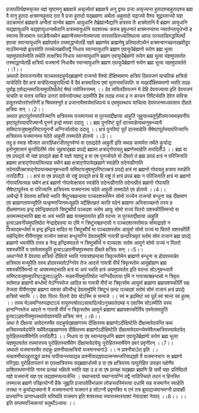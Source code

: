 

  
प्रजापतिर्यज्ञमसृजत यज्ञं सृष्टमनु ब्रह्मक्षत्रे असृज्येतां ब्रह्मक्षत्रे अनु द्वय्यः प्रजा असृज्यन्त हुतादश्चाहुतादश्च ब्रह्म वै वानु हुतादः क्षत्रमन्वहुताद एता वै प्रजा हुतादो यद्ब्रह्मणा अथैता अहुतादो यद्राज्यो वैश्यः शूद्रस्ताभ्यो यज्ञ उदक्रामत्तं ब्रह्मक्षत्रे अन्वैतां यान्येव ब्रह्मण आयुधानि तैर्ब्रह्मान्वैद्यानि क्षत्रस्य तैः क्षत्रमेतानि वै ब्रह्मण आयुधानि यद्यज्ञायुधानि यद्यज्ञायुधान्यथैतानि क्षत्रस्यायुधानि यदश्वरथः कवच इषुधन्वतं क्षत्रमनन्वाप्य न्यवर्तन्तायुधेभ्यो ह स्मास्य विजामानः पराङेवैत्यथैनं ब्रह्मान्वैत्तमाप्नोत्तमाप्त्वा परस्तान्निरुध्यातिष्ठत्स आप्तः परस्तान्निरुद्धस्तिष्ठँ ज्ञात्वा स्वान्यायुधानि ब्रह्मोपार्वत तस्माद्धाप्येतर्हि यज्ञो ब्रह्मण्येव ब्राह्मणेषु प्रतिष्ठतोऽथैनं क्षत्रमन्वागच्छत्तदब्रवीदुप माऽस्मिन्यज्ञे ह्वयस्वेति तत्तथेत्यब्रवीत्तद्वै निधाय स्वान्यायुधानि ब्रह्मण एवायुधैर्ब्रह्मणो रूपेण ब्रह्म भूत्वा यज्ञमुपावर्तस्वेति तथेति तत्क्षत्रियं निधाय स्वान्यायुधानि ब्रह्मण एवायुधैर्ब्रह्मणो रूपेण ब्रह्म भूत्वा यज्ञमुपावर्तत तस्माद्धाप्येतर्हि क्षत्रियो यजमानो निधायैव स्वान्यायुधानि ब्रह्मण एवायुधैर्ब्रह्मणो रूपेण ब्रह्म भूत्वा यज्ञमुपावर्तते ।।1।।  
अथातो देवयजनस्यैव याञ्चस्तदाहुर्यद्ब्राह्मणो राजन्यो वैश्यो दीक्षिष्यमाणः क्षत्रियं दिवयजनं याचतिकं क्षत्रियो याचेदिति दैवं क्षत्रं याचेदित्याहुरादित्यो वै दैवं क्षत्रमादित्य एषां भूतानामधिपतिः स यदहर्दीक्षिष्यमाणो भवति तदहः पूर्वाह्ण एवोद्यन्तमादित्यमुपतिष्ठेतेदं श्रेष्ठं ज्योतिरुत्तमम् ।। देव सवितर्देवयजनं मे देहि देवयज्याया इति देवयजनं याचति स यत्तत्र याचित उत्तरां सर्पन्त्योन्तथा ददामीति हैव तदाह तस्य ह न काचन रिष्टिर्भवति देवेन सवित्रा प्रसूतस्योत्तरोत्तरिणीं ह श्रियमश्नुते ह प्रजानामैश्वर्यमाधिपत्यं य एवमुपस्थाय याचित्वा देवयजनमध्यवसाय दीक्षते क्षत्रियः सन् ।।2।।  
अथात इष्टापूर्तस्यापरिज्मानिः क्षत्रियस्य यजमानस्य स पुरस्ताद्दीक्षाया आहुतिं जुहुयाच्चतुर्गृहीतमाज्यमाहवनीय इष्टापूर्तस्यापरिज्मान्यै पुनर्न इन्द्रो मघवा ददातु ।। ब्रह्म पुनरिष्टं पूर्तं दात्स्वाहेत्यथानूबन्ध्यायै समिष्टयजुषामुपरिष्टात्पुनर्नो अग्निर्जातवेदा ददातु ।। क्षत्रं पुनरिष्टं पूर्तं दात्स्वाहेति सैषेष्टापूर्तस्यापरिज्यानिः क्षत्रियस्य यजमानस्य यदेते आहुती तस्मादेते होतव्ये ।।3।।  
तदु ह स्माह सौजात आराह्ळिरजीतपुनर्वण्यं वा एतद्यदेते आहुती इति यथाह कामयेत तथैते कुर्याद्य इतोनुशासनं कुर्यादितीमे त्वेव जुहयाद्ब्रह्म प्रपद्ये ब्रह्ममा क्षत्राद्गोपायतु ब्रह्मणेस्वाहेति तत्तदितीँ3 ।। ब्रह्म वा एष प्रपद्यते यो यज्ञं प्रपद्यते ब्रह्म वै यज्ञो यज्ञादु ह वा एष पुनर्जायते यो दीक्षते तं ब्रह्म प्रपन्नं क्षत्रं न परिजिनाति ब्रह्ममा क्षत्राद्गोपायत्वित्याह यथैनं ब्रह्म क्षत्राद्गोपायेद्ब्रह्मणे स्वाहेति तदेनत्प्रीणाति तदेनत्प्रीतक्षत्राद्गोपायत्यथानूबन्ध्यायै समिष्टयजुषामुपरिष्टात्क्षत्रं प्रपद्ये क्षत्रं मा ब्रह्मणो गोपायतु क्षत्राय स्वाहेति तत्तदितीँ3 ।। क्षत्रं वा एष प्रपद्यते यो राष्ट्रं प्रपद्यते क्षत्रं हि राष्ट्रं तं क्षत्रं प्रपन्नं ब्रह्म न परिजिनाति क्षत्रं मा ब्रह्मणो गोपायत्वित्याह यथैनं क्षत्रं ब्रह्मणो गोपायेत्क्षत्राय स्वाहेति तदेनत्प्रीणाति तदेनत्प्रीतं ब्रह्मणो गोपायति सैषेष्टापूर्तस्य वा परिज्यानिः क्षत्रियस्य यजमानस्य यदेते आहुती तस्मादेते एव होतव्ये ।।4।।  
अथैन्द्रो वै देवतया क्षत्रियो भवति त्रैष्टुभश्च्छन्दसा पञ्चदशस्तोमेन सोमो राज्येन राजन्यो बन्धुना सह दीक्षमाण एव ब्राह्मणतामभ्युपैति यत्कृष्णाजिनमध्यूहति यद्दीक्षितव्रतं चरति यदेनं ब्राह्मणा अभिसञ्च्छन्ते तस्य ह दीक्षमाणस्य इन्द्र एवेन्द्रियमादत्ते त्रिष्टुब्वीर्यं पञ्चदशः स्तोम आयुः सोमो राज्यं पितरो यशस्कीर्तिम्मन्यो वा अयमस्मद्भवति ब्रह्म वा अयं भवति ब्रह्म वायमुपावर्तत इति वदन्तः स पुरस्ताद्दीक्षाया आहुतिं हुत्वाऽहवनीयमुपतिष्ठेत नेन्द्राद्देवतया या एमि न त्रिष्टुभश्च्छन्दसो न पञ्चदशात्स्तोमान्न सोमाद्राज्ञो न पित्र्याद्बन्धोर्मा म इन्द्र इन्द्रियं मादित मा त्रिष्टुब्वीर्यं मा पञ्चदशस्तोम आयुर्मा सोमो राज्यं मा पितरो यशस्कीर्तिं सहेन्द्रियेण वीर्येणायुषा राज्येन यशसा बन्धुनाग्निं देवतामुपैमि गायत्रीं छन्दस्त्रिवृतं स्तोमं सोमं राजानं ब्रह्म प्रपद्ये ब्राह्मणो भवामीति तस्य ह नेन्द्र इन्द्रियमादत्ते न त्रिष्टुब्वीर्यं न पञ्चदशः स्तोम आयुर्न सोमो राज्यं न पितरो यशस्कीर्तिं य एवमेतामाहुतिं हुत्वाऽऽहवनीयमुपस्थाय दीक्षते क्षत्रियः सन् ।।5।।  
अथाग्नेयो वै देवतया क्षत्रियो दीक्षितो भवति गायत्रश्छन्दसा त्रिवृत्स्तोमेन ब्राह्मणो बन्धुना स होदवस्यन्नेव क्षत्रियता मभ्युपैति तस्य होदवस्यतोऽग्निरेव तेज आदत्ते गायत्री वीर्यं त्रिवृत्स्तोम आयुर्ब्राह्मण ब्रह्म यशस्कीर्तिमन्यो वा अयमस्मद्भवति क्षत्रं वा अयं भवति क्षत्रं अयमुपावर्तत इति वदन्तः सोऽनूबन्ध्यायै समिष्टयजुषामुपरिष्टाद्धुत्वाऽऽहुति- माहवनीयमुपतिष्ठेत नाग्निर्देवताया एमि न गायत्र्याश्च्छन्दसो न त्रिवृतः स्तोमान्न ब्राह्मणो बन्धोर्मा मेऽग्निस्तेज आदित मा गायत्री वीर्यं मा त्रिवृत्सोम आयुर्मा ब्राह्मणा ब्रह्मयशस्कीर्तिं सह तेजसा वीर्येणायुषा ब्रह्मणा यशसा कीर्त्येन्द्रं देवतामुपैमि त्रिष्टुभं छन्दः पञ्चदशं स्तोमं सोमं राजानं क्षत्रं प्रपद्ये क्षत्रियो भवामि ।। देवाः पितरः पितरो देवा योऽस्मि स सन्यजे ।। स्वं म इदमिष्टं स्वं पूर्तं स्वं श्रान्तं स्वं हुतम् ।। तस्य मेऽयमग्निरुपद्रष्टाऽयं वायुरुपश्रोताऽसावादित्योऽनुख्यातेदमहं य एवास्मि सोऽस्मीति यस्य हानाग्निस्तेज आदत्ते न गायत्री वीर्यं न त्रिवृत्स्तोम आयुर्न ब्राह्मणा ब्रह्मयशस्कीर्तिंय एवमेतामाहुतिं हुत्वाऽऽहवनीयमुपस्थायोदवस्यति क्षत्रियः सन् ।।6।।  
अथा ते दीक्षाया आवेदनस्यैव तदाहुर्यद्ब्राह्मणस्य दीक्षितस्य ब्राह्मणोऽदीक्षिष्टेति दीक्षामावेदयन्ति कथं क्षत्रियस्यावेदयेति यथैवैतद्ब्राह्मणस्य दीक्षितस्य ब्राह्मणोऽदीक्षिष्टेति दीक्षामावेदयन्त्येवमेवैतत्क्षत्रियस्यावेदयेत् पुरोहितस्यार्षेयेणेति तत्तदितीँ3 ।। निधाय वा एष स्वान्यायुधानि ब्रह्मण एवायुधैर्ब्रह्मणो रूपेण ब्रह्म भूत्वा यज्ञमुपावर्तत तस्मात्तस्य पुरोहितस्यार्षेयेण दीक्षामावेदयेयुः पुरोहितस्यार्षेयेण प्रवरं प्रवृणीरन् ।।7।।  
अथातो यजमानस्यैव तदाहुः प्राश्नीयात्क्षत्रियो यजमानभागां3 ।। न प्राश्नीया3त् इति ।। यत्प्राश्नीयादहुताद्धुतं प्राश्य पापीयान्त्स्याद्यन्न प्राश्नीयाद्यज्ञादात्मनमन्तरियाद्यज्ञो वै यजमानभागः स ब्रह्मणो परिगृह्यः पुरोहितायतनं वा एतत्क्षत्रियस्य यद्ब्रह्मार्धात्मो ह वा एष क्षत्रियस्य यत्पुरोहित उपाहर पक्षेणैव प्राशितरूमाप्नोति नास्य प्रत्यक्षं भक्षितो भवति यज्ञ उ ह वा एष प्रत्यक्षं यद्ब्रह्मा ब्रह्मणि हि सर्वो यज्ञः प्रतिष्ठितो यज्ञे यजमानो यज्ञ एव तद्यज्ञमप्यत्यर्जन्ति । यथाप्स्वापो यथाग्नावग्निं तद्वै नातिरिच्यते तदनं न हिनस्ति तस्मात्स ब्रह्मणे परिहृत्योग्नौ हैके जुह्वति प्रजापतेर्विभान्नाम लोकस्तस्मिंस्त्वा दधामि सह यजमानेन स्वाहेति तत्तथा न कुर्याद्यजमानो वै यजमानभागो यजमानं ह सोऽग्नौ प्रवृणक्ति य एनं तत्र ब्रूयाद्यजमानमग्नौ प्रावार्क्षीः प्रास्याग्निः प्राणान्धक्ष्यति मरिष्यति यजमान इति शश्वत्तथा स्यात्तस्मास्याशां नेयादाशां नेयात् ।।8।। ।। इति सप्तमपञ्चिकायां चतुर्थोऽध्यायः ।।  
